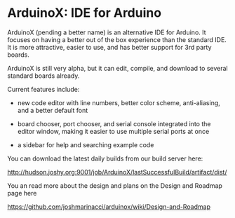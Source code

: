 ArduinoX: IDE for Arduino
========

ArduinoX (pending a better name) is an alternative IDE for Arduino. It focuses on
having a better out of the box experience than the standard IDE. It is more
attractive, easier to use, and has better support for 3rd party boards.

ArduinoX is still very alpha, but it can edit, compile, and download to several
standard boards already.

Current features include:

* new code editor with line numbers, better color scheme, anti-aliasing, and a
better default font

* board chooser, port chooser, and serial console integrated into the editor 
window, making it easier to use multiple serial ports at once

* a sidebar for help and searching example code


You can download the latest daily builds from our build server here:

http://hudson.joshy.org:9001/job/ArduinoX/lastSuccessfulBuild/artifact/dist/


You an read more about the design and plans on the Design and Roadmap page here

https://github.com/joshmarinacci/arduinox/wiki/Design-and-Roadmap

